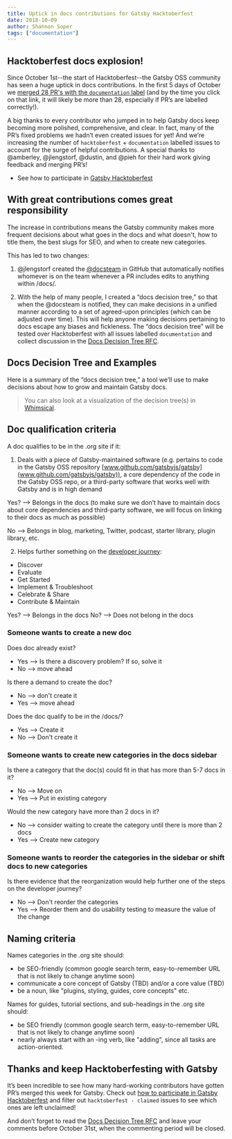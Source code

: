 ```yaml
---
title: Uptick in docs contributions for Gatsby Hacktoberfest
date: 2018-10-09
author: Shannon Soper
tags: ["documentation"]
---
```


## Hacktoberfest docs explosion!

Since October 1st--the start of Hacktoberfest--the Gatsby OSS community has seen a huge uptick in docs contributions. In the first 5 days of October we [merged 28 PR's with the `documentation` label](https://github.com/gatsbyjs/gatsby/pulls?utf8=%E2%9C%93&q=is%3Apr+sort%3Aupdated-desc+is%3Aclosed+label%3A%22type%3A+documentation%22+language%3Aswift+closed%3A%3E2018-10-01) (and by the time you click on that link, it will likely be more than 28, especially if PR’s are labelled correctly!).

A big thanks to every contributor who jumped in to help Gatsby docs keep becoming more polished, comprehensive, and clear. In fact, many of the PR’s fixed problems we hadn’t even created issues for yet! And we’re increasing the number of `hacktoberfest` + `documentation` labelled issues to account for the surge of helpful contributions. A special thanks to @amberley, @jlengstorf, @dustin, and @pieh for their hard work giving feedback and merging PR’s!

- See how to participate in [Gatsby Hacktoberfest](https://github.com/gatsbyjs/gatsby/issues/7928)

## With great contributions comes great responsibility

The increase in contributions means the Gatsby community makes more frequent decisions about what goes in the docs and what doesn't, how to title them, the best slugs for SEO, and when to create new categories.

This has led to two changes:

1.  @jlengstorf created the [@docsteam](https://github.com/orgs/gatsbyjs/teams/docs) in GitHub that automatically notifies whomever is on the team whenever a PR includes edits to anything within /docs/.

2.  With the help of many people, I created a “docs decision tree,” so that when the @docsteam is notified, they can make decisions in a unified manner according to a set of agreed-upon principles (which can be adjusted over time). This will help anyone making decisions pertaining to docs escape any biases and fickleness. The “docs decision tree” will be tested over Hacktoberfest with all issues labelled `documentation` and collect discussion in the [Docs Decision Tree RFC](https://github.com/gatsbyjs/rfcs/pull/14).

## Docs Decision Tree and Examples

Here is a summary of the “docs decision tree,” a tool we’ll use to make decisions about how to grow and maintain Gatsby docs.

> You can also look at a visualization of the decision tree(s) in [Whimsical](https://whimsical.co/78PmoqFTbJJxpXHA1a6gba).

## Doc qualification criteria

A doc qualifies to be in the .org site if it:

1.  Deals with a piece of Gatsby-maintained software (e.g. pertains to code in the Gatsby OSS repository [www.github.com/gatsbyjs/gatsby](www.github.com/gatsbyjs/gatsby)), a core dependency of the code in the Gatsby OSS repo, or a third-party software that works well with Gatsby and is in high demand

Yes? --> Belongs in the docs (to make sure we don’t have to maintain docs about core dependencies and third-party software, we will focus on linking to their docs as much as possible)

No --> Belongs in blog, marketing, Twitter, podcast, starter library, plugin library, etc.

2.  Helps further something on the [developer journey](https://pronovix.com/blog/analyzing-api-docs-and-dx-patterns-best-banking-developer-portals):

- Discover
- Evaluate
- Get Started
- Implement & Troubleshoot
- Celebrate & Share
- Contribute & Maintain

Yes? --> Belongs in the docs
No? --> Does not belong in the docs

### Someone wants to create a new doc

Does doc already exist?

- Yes --> Is there a discovery problem? If so, solve it
- No --> move ahead

Is there a demand to create the doc?

- No --> don't create it
- Yes --> move ahead

Does the doc qualify to be in the /docs/?

- Yes --> Create it
- No --> Don't create it

### Someone wants to create new categories in the docs sidebar

Is there a category that the doc(s) could fit in that has more than 5-7 docs in it?

- No --> Move on
- Yes --> Put in existing category

Would the new category have more than 2 docs in it?

- No --> consider waiting to create the category until there is more than 2 docs
- Yes --> Create new category

### Someone wants to reorder the categories in the sidebar or shift docs to new categories

Is there evidence that the reorganization would help further one of the steps on the developer journey?

- No --> Don't reorder the categories
- Yes --> Reorder them and do usability testing to measure the value of the change

## Naming criteria

Names categories in the .org site should:

- be SEO-friendly (common google search term, easy-to-remember URL that is not likely to change anytime soon)
- communicate a core concept of Gatsby (TBD) and/or a core value (TBD)
- be a noun, like "plugins, styling, guides, core concepts" etc.

Names for guides, tutorial sections, and sub-headings in the .org site should:

- be SEO friendly (common google search term, easy-to-remember URL that is not likely to change anytime soon)
- nearly always start with an -ing verb, like "adding", since all tasks are action-oriented.

## Thanks and keep Hacktoberfesting with Gatsby

It’s been incredible to see how many hard-working contributors have gotten PR’s merged this week for Gatsby. Check out [how to participate in Gatsby Hacktoberfest](https://github.com/gatsbyjs/gatsby/issues/7928) and filter out `hacktoberfest - claimed` issues to see which ones are left unclaimed!

And don’t forget to read the [Docs Decision Tree RFC](https://github.com/gatsbyjs/rfcs/pull/14) and leave your comments before October 31st, when the commenting period will be closed.
